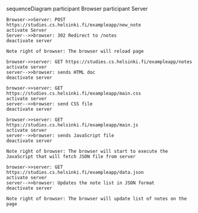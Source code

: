 sequenceDiagram
    participant Browser
    participant Server

    Browser->>Server: POST https://studies.cs.helsinki.fi/exampleapp/new_note
    activate Server
    Server-->>browser: 302 Redirect to /notes
    deactivate server

    Note right of browser: The browser will reload page

    browser->>server: GET https://studies.cs.helsinki.fi/exampleapp/notes
    activate server
    server-->>browser: sends HTML doc
    deactivate server

    browser->>server: GET https://studies.cs.helsinki.fi/exampleapp/main.css
    activate server
    server-->>browser: send CSS file
    deactivate server

    browser->>server: GET https://studies.cs.helsinki.fi/exampleapp/main.js
    activate server
    server-->>browser: sends JavaScript file
    deactivate server

    Note right of browser: The browser will start to execute the JavaScript that will fetch JSON file from server

    browser->>server: GET https://studies.cs.helsinki.fi/exampleapp/data.json
    activate server
    server-->>browser: Updates the note list in JSON format
    deactivate server

    Note right of browser: The browser will update list of notes on the page
